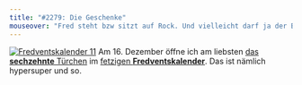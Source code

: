 ```yaml
---
title: "#2279: Die Geschenke"
mouseover: "Fred steht bzw sitzt auf Rock. Und vielleicht darf ja der Bandwurm mitspielen."
---
```


<a href="http://www.fonflatter.de/der-fetzige-fredventskalender-2011/" title="Fredventskalender 11"><img src="http://www.fonflatter.de/adv11/fredventskalender_banner.png" alt="Fredventskalender 11" /></a>
Am 16. Dezember öffne ich am liebsten <a href="http://www.fonflatter.de/2011/12/16/das-16-turchen" title="Fredventskalender 2011">das <strong>sechzehnte</strong> Türchen</a> im <a href="http://www.fonflatter.de/der-fetzige-fredventskalender-2011/" title="Fredventskalender 2011">fetzigen <strong>Fredventskalender</strong></a>. Das ist nämlich hypersuper und so.

